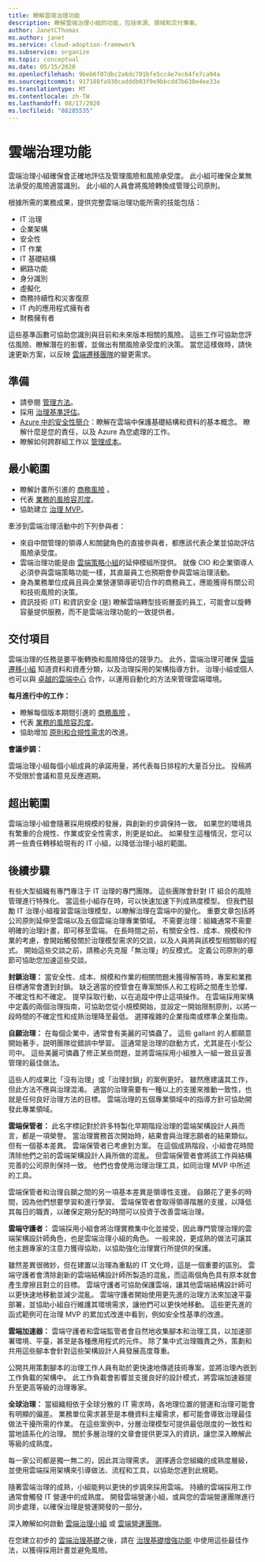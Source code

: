 ```yaml
---
title: 瞭解雲端治理功能
description: 瞭解雲端治理小組的功能，包括來源、領域和交付專案。
author: JanetCThomas
ms.author: janet
ms.service: cloud-adoption-framework
ms.subservice: organize
ms.topic: conceptual
ms.date: 05/15/2020
ms.openlocfilehash: 9beb6f07dbc2a6dc701bfe5cc4e7ec64fe7ca94a
ms.sourcegitcommit: 917188fa930cadddb03f9e9bbcdd7b630e4ee33e
ms.translationtype: MT
ms.contentlocale: zh-TW
ms.lasthandoff: 08/17/2020
ms.locfileid: "88285535"
---
```

<!-- docsTest:ignore IS -->

# <a name="cloud-governance-functions"></a>雲端治理功能

雲端治理小組確保會正確地評估及管理風險和風險承受度。 此小組可確保企業無法承受的風險適當識別。 此小組的人員會將風險轉換成管理公司原則。

根據所需的業務成果，提供完整雲端治理功能所需的技能包括：

- IT 治理
- 企業架構
- 安全性
- IT 作業
- IT 基礎結構
- 網路功能
- 身分識別
- 虛擬化
- 商務持續性和災害復原
- IT 內的應用程式擁有者
- 財務擁有者

這些基準函數可協助您識別與目前和未來版本相關的風險。 這些工作可協助您評估風險、瞭解潛在的影響，並做出有關風險承受度的決策。 當您這樣做時，請快速更新方案，以反映 [雲端遷移團隊](./cloud-migration.md)的變更需求。

## <a name="preparation"></a>準備

- 請參閱 [管理方法](../govern/index.md)。
- 採用 [治理基準評估](../govern/benchmark.md)。
- [Azure 中的安全性簡介](/learn/modules/intro-to-security-in-azure)：瞭解在雲端中保護基礎結構和資料的基本概念。 瞭解什麼是您的責任，以及 Azure 為您處理的工作。
- 瞭解如何跨群組工作以 [管理成本](../organize/cost-conscious-organization.md)。

## <a name="minimum-scope"></a>最小範圍

- 瞭解計畫所引進的 [商務風險](../govern/policy-compliance/risk-tolerance.md) 。
- 代表 [業務的風險容忍度](../govern/policy-compliance/risk-tolerance.md)。
- 協助建立 [治理 MVP](../govern/guides/index.md)。

牽涉到雲端治理活動中的下列參與者：

- 來自中間管理的領導人和關鍵角色的直接參與者，都應該代表企業並協助評估風險承受度。
- 雲端治理功能是由 [雲端策略小組](./cloud-strategy.md)的延伸模組所提供。 就像 CIO 和企業領導人必須參與雲端策略功能一樣，其直屬員工也預期會參與雲端治理活動。
- 身為業務單位成員且與企業營運領導密切合作的商務員工，應能獲得有關公司和技術風險的決策。
- 資訊技術 (IT) 和資訊安全 (是) 瞭解雲端轉型技術層面的員工，可能會以旋轉容量提供服務，而不是雲端治理功能的一致提供者。

## <a name="deliverable"></a>交付項目

雲端治理的任務是要平衡轉換和風險降低的競爭力。 此外，雲端治理可確保 [雲端遷移小組](./cloud-migration.md) 知道資料和資產分類，以及治理採用的架構指導方針。 治理小組或個人也可以與 [卓越的雲端中心](../organize/cloud-center-of-excellence.md) 合作，以運用自動化的方法來管理雲端環境。

**每月進行中的工作：**

- 瞭解每個版本期間引進的 [商務風險](../govern/policy-compliance/risk-tolerance.md) 。
- 代表 [業務的風險容忍度](../govern/policy-compliance/risk-tolerance.md)。
- 協助增加 [原則和合規性需求](../govern/policy-compliance/index.md)的改進。

**會議步調：**

雲端治理小組每個小組成員的承諾用量，將代表每日排程的大量百分比。 投稿將不受限於會議和意見反應週期。

## <a name="out-of-scope"></a>超出範圍

雲端治理小組會隨著採用規模的發展，與創新的步調保持一致。 如果您的環境具有繁重的合規性、作業或安全性需求，則更是如此。 如果發生這種情況，您可以將一些責任轉移給現有的 IT 小組，以降低治理小組的範圍。

## <a name="next-steps"></a>後續步驟

有些大型組織有專門專注于 IT 治理的專門團隊。 這些團隊會針對 IT 組合的風險管理進行特殊化。 當這些小組存在時，可以快速加速下列成熟度模型。 但我們鼓勵 IT 治理小組複習雲端治理模型，以瞭解治理在雲端中的變化。 重要文章包括將公司原則延伸至雲端以及五個雲端治理專業領域。
不需要治理：組織通常不需要明確的治理計畫，即可移至雲端。 在長時間之前，有關安全性、成本、規模和作業的考慮，會開始觸發關於治理模型需求的交談，以及人員將與該模型相關聯的程式。 開始這些交談之前，請務必先克服「無治理」的反模式。 定義公司原則的章節可協助您加速這些交談。

**封鎖治理：** 當安全性、成本、規模和作業的相關問題未獲得解答時，專案和業務目標通常會遭到封鎖。 缺乏適當的控管會在專案關係人和工程師之間產生恐懼、不確定性和不確定。 提早採取行動，以在追蹤中停止這項操作。 在雲端採用架構中定義的兩個治理指南，可協助您從小規模開始，並設定一開始限制原則，以將一段時間的不確定性和成熟治理降至最低。 選擇複雜的企業指南或標準企業指南。

**自願治理：** 在每個企業中，通常會有美麗的可憐蟲了。 這些 gallant 的人都願意開始著手，説明團隊從錯誤中學習。 這通常是治理的啟動方式，尤其是在小型公司中。 這些美麗可憐蟲了修正某些問題，並將雲端採用小組推入一組一致且妥善管理的最佳做法。

這些人的成果比「沒有治理」或「治理封鎖」的案例更好。 雖然應建議其工作，但此方法不應與治理混淆。 適當的治理需要有一種以上的支援來推動一致性，也就是任何良好治理方法的目標。 雲端治理的五個專業領域中的指導方針可協助開發此專業領域。

**雲端保管者：** 此名字標記對於許多特製化早期階段治理的雲端架構設計人員而言，都是一項榮譽。 當治理實務首次開始時，結果會與治理志願者的結果類似。 但有一個基本差異。 雲端保管者已考慮到方案。 在這個成熟階段，小組會花時間清除他們之前的雲端架構設計人員所做的混亂。 但雲端保管者會將該工作與結構完善的公司原則保持一致。 他們也會使用治理治理工具，如同治理 MVP 中所述的工具。

雲端保管者和治理自願之間的另一項基本差異是領導性支援。 自願花了更多的時間，因為他們想要學習和進行學習。 雲端保管者會取得領導階層的支援，以降低其每日的職責，以確保定期分配的時間可以投資于改善雲端治理。

**雲端守護者：** 雲端採用小組會將治理實務集中化並接受，因此專門管理治理的雲端架構設計師角色，也是雲端治理小組的角色。 一般來說，更成熟的做法可讓其他主題專家的注意力獲得協助，以協助強化治理實行所提供的保護。

雖然差異很微妙，但在建置以治理為重點的 IT 文化時，這是一個重要的區別。 雲端守護者會清除創新的雲端結構設計師所製造的混亂，而這兩個角色具有原本就會產生摩擦且對立的目標。 雲端守護者可協助保護雲端，讓其他雲端結構設計師可以更快速地移動並減少混亂。
雲端守護者開始使用更先進的治理方法來加速平臺部署，並協助小組自行維護其環境需求，讓他們可以更快地移動。 這些更先進的函式範例可在治理 MVP 的累加式改進中看到，例如安全性基準的改進。

**雲端加速器：** 雲端守護者和雲端監管者會自然地收集腳本和治理工具，以加速部署環境、平臺，甚至是各種應用程式的元件。 除了集中式治理職責之外，策劃和共用這些腳本會針對這些架構設計人員發展高度尊重。

公開共用策劃腳本的治理工作人員有助於更快速地傳遞技術專案，並將治理內嵌到工作負載的架構中。 此工作負載會影響並支援良好的設計模式，將雲端加速器提升至更高等級的治理專家。

**全球治理：** 當組織相依于全球分散的 IT 需求時，各地理位置的營運和治理可能會有明顯的偏差。 業務單位需求甚至是本機資料主權需求，都可能會導致治理最佳做法干擾所需的作業。 在這些案例中，分層治理模型可提供最低限度的一致性和當地語系化的治理。 關於多層治理的文章會提供更深入的資訊，讓您深入瞭解此等級的成熟度。

每一家公司都是獨一無二的，因此其治理需求。 選擇適合您組織的成熟度層級，並使用雲端採用架構來引導做法、流程和工具，以協助您達到此規範。

隨著雲端治理的成熟，小組能夠以更快的步調來採用雲端。 持續的雲端採用工作通常會觸發 IT 營運中的成熟度。 開發雲端營運小組，或與您的雲端營運團隊進行同步處理，以確保治理是營運開發的一部分。

深入瞭解如何啟動 [雲端治理小組](../get-started/team/cloud-governance.md) 或 [雲端營運團隊](../get-started/team/cloud-operations.md)。

在您建立初步的 [雲端治理基礎](../govern/initial-foundation.md)之後，請在 [治理基礎增強功能](../govern/foundation-improvements.md) 中使用這些最佳作法，以獲得採用計畫並避免風險。